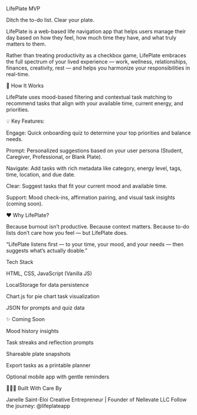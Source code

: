 LifePlate MVP

Ditch the to-do list. Clear your plate.

LifePlate is a web-based life navigation app that helps users manage their day based on how they feel, how much time they have, and what truly matters to them.

Rather than treating productivity as a checkbox game, LifePlate embraces the full spectrum of your lived experience — work, wellness, relationships, finances, creativity, rest — and helps you harmonize your responsibilities in real-time.

🧠 How It Works

LifePlate uses mood-based filtering and contextual task matching to recommend tasks that align with your available time, current energy, and priorities.

💡 Key Features:

Engage: Quick onboarding quiz to determine your top priorities and balance needs.

Prompt: Personalized suggestions based on your user persona (Student, Caregiver, Professional, or Blank Plate).

Navigate: Add tasks with rich metadata like category, energy level, tags, time, location, and due date.

Clear: Suggest tasks that fit your current mood and available time.

Support: Mood check-ins, affirmation pairing, and visual task insights (coming soon).

❤️ Why LifePlate?

Because burnout isn’t productive.
Because context matters.
Because to-do lists don’t care how you feel — but LifePlate does.

“LifePlate listens first — to your time, your mood, and your needs — then suggests what’s actually doable.”

Tech Stack

HTML, CSS, JavaScript (Vanilla JS)

LocalStorage for data persistence

Chart.js for pie chart task visualization

JSON for prompts and quiz data

✨ Coming Soon

Mood history insights

Task streaks and reflection prompts

Shareable plate snapshots

Export tasks as a printable planner

Optional mobile app with gentle reminders

👩🏽‍💻 Built With Care By

Janelle Saint-Eloi
Creative Entrepreneur | Founder of Nellevate LLC
Follow the journey: @lifeplateapp
